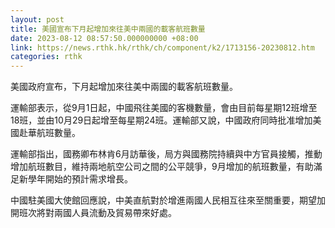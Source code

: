 ```yaml
---
layout: post
title: 美國宣布下月起增加來往美中兩國的載客航班數量
date: 2023-08-12 08:57:50.000000000 +08:00
link: https://news.rthk.hk/rthk/ch/component/k2/1713156-20230812.htm
categories: rthk
---
```


美國政府宣布，下月起增加來往美中兩國的載客航班數量。

運輸部表示，從9月1日起，中國飛往美國的客機數量，會由目前每星期12班增至18班，並由10月29日起增至每星期24班。運輸部又說，中國政府同時批准增加美國赴華航班數量。

運輸部指出，國務卿布林肯6月訪華後，局方與國務院持續與中方官員接觸，推動增加航班數目，維持兩地航空公司之間的公平競爭，9月增加的航班數量，有助滿足新學年開始的預計需求增長。

中國駐美國大使館回應說，中美直航對於增進兩國人民相互往來至關重要，期望加開班次將對兩國人員流動及貿易帶來好處。
